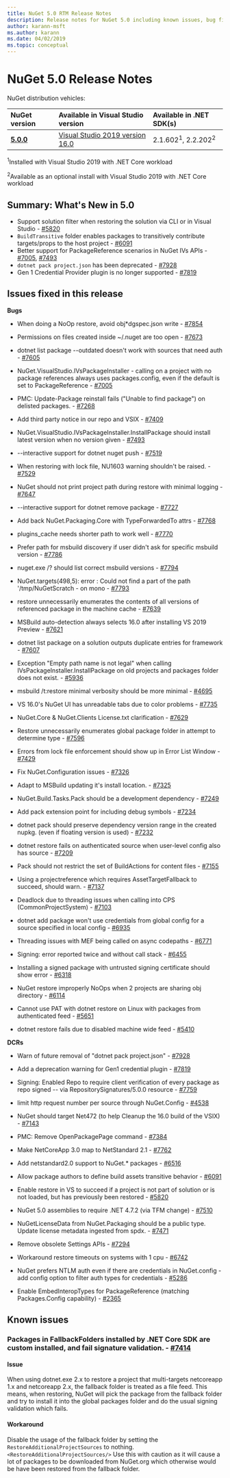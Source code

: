 ```yaml
---
title: NuGet 5.0 RTM Release Notes
description: Release notes for NuGet 5.0 including known issues, bug fixes, new features, and DCRs.
author: karann-msft
ms.author: karann
ms.date: 04/02/2019
ms.topic: conceptual
---
```


# NuGet 5.0 Release Notes

NuGet distribution vehicles:

| NuGet version | Available in Visual Studio version| Available in .NET SDK(s)|
|:---|:---|:---|
| [**5.0.0**](https://nuget.org/downloads) | [Visual Studio 2019 version 16.0](https://visualstudio.microsoft.com/downloads/) | 2.1.602<sup>1</sup>, 2.2.202<sup>2</sup> |

<sup>1</sup>Installed with Visual Studio 2019 with .NET Core workload 

<sup>2</sup>Available as an optional install with Visual Studio 2019 with .NET Core workload

## Summary: What's New in 5.0

* Support solution filter when restoring the solution via CLI or in Visual Studio - [#5820](https://github.com/NuGet/Home/issues/5820)
* `BuildTransitive` folder enables packages to transitively contribute targets/props to the host project - [#6091](https://github.com/NuGet/Home/issues/6091)
* Better support for PackageReference scenarios in NuGet IVs APIs - [#7005](https://github.com/NuGet/Home/issues/7005), [#7493](https://github.com/NuGet/Home/issues/7493)
* `dotnet pack project.json` has been deprecated - [#7928](https://github.com/NuGet/Home/issues/7928)
* Gen 1 Credential Provider plugin is no longer supported - [#7819](https://github.com/NuGet/Home/issues/7819)

## Issues fixed in this release

**Bugs**

* When doing a NoOp restore, avoid obj\*dgspec.json write - [#7854](https://github.com/NuGet/Home/issues/7854)

* Permissions on files created inside ~/.nuget are too open - [#7673](https://github.com/NuGet/Home/issues/7673)

* dotnet list package --outdated doesn't work with sources that need auth - [#7605](https://github.com/NuGet/Home/issues/7605)

* NuGet.VisualStudio.IVsPackageInstaller - calling on a project with no package references always uses packages.config, even if the default is set to PackageReference - [#7005](https://github.com/NuGet/Home/issues/7005)

* PMC: Update-Package reinstall fails ("Unable to find package") on delisted packages. - [#7268](https://github.com/NuGet/Home/issues/7268)

* Add third party notice in our repo and VSIX - [#7409](https://github.com/NuGet/Home/issues/7409)

* NuGet.VisualStudio.IVsPackageInstaller.InstallPackage should install latest version when no version given - [#7493](https://github.com/NuGet/Home/issues/7493)

* --interactive support for dotnet nuget push - [#7519](https://github.com/NuGet/Home/issues/7519)

* When restoring with lock file, NU1603 warning shouldn't be raised. - [#7529](https://github.com/NuGet/Home/issues/7529)

* NuGet should not print project path during restore with minimal logging - [#7647](https://github.com/NuGet/Home/issues/7647)

* --interactive support for dotnet remove package - [#7727](https://github.com/NuGet/Home/issues/7727)

* Add back NuGet.Packaging.Core with TypeForwardedTo attrs - [#7768](https://github.com/NuGet/Home/issues/7768)

* plugins_cache needs shorter path to work well - [#7770](https://github.com/NuGet/Home/issues/7770)

* Prefer path for msbuild discovery if user didn't ask for specific msbuild version - [#7786](https://github.com/NuGet/Home/issues/7786)

* nuget.exe /? should list correct msbuild versions - [#7794](https://github.com/NuGet/Home/issues/7794)

* NuGet.targets(498,5): error : Could not find a part of the path '/tmp/NuGetScratch - on mono - [#7793](https://github.com/NuGet/Home/issues/7793)

* restore unnecessarily enumerates the contents of all versions of referenced package in the machine cache - [#7639](https://github.com/NuGet/Home/issues/7639)

* MSBuild auto-detection always selects 16.0 after installing VS 2019 Preview - [#7621](https://github.com/NuGet/Home/issues/7621)

* dotnet list package on a solution outputs duplicate entries for framework - [#7607](https://github.com/NuGet/Home/issues/7607)

* Exception "Empty path name is not legal" when calling IVsPackageInstaller.InstallPackage on old projects and packages folder does not exist. - [#5936](https://github.com/NuGet/Home/issues/5936)

* msbuild /t:restore minimal verbosity should be more minimal - [#4695](https://github.com/NuGet/Home/issues/4695)

* VS 16.0's NuGet UI has unreadable tabs due to color problems - [#7735](https://github.com/NuGet/Home/issues/7735)

* NuGet.Core & NuGet.Clients License.txt clarification - [#7629](https://github.com/NuGet/Home/issues/7629)

* Restore unnecessarily enumerates global package folder in attempt to determine type - [#7596](https://github.com/NuGet/Home/issues/7596)

* Errors from lock file enforcement should show up in Error List Window - [#7429](https://github.com/NuGet/Home/issues/7429)

* Fix NuGet.Configuration issues - [#7326](https://github.com/NuGet/Home/issues/7326)

* Adapt to MSBuild updating it's install location.  - [#7325](https://github.com/NuGet/Home/issues/7325)

* NuGet.Build.Tasks.Pack should be a development dependency - [#7249](https://github.com/NuGet/Home/issues/7249)

* Add pack extension point for including debug symbols - [#7234](https://github.com/NuGet/Home/issues/7234)

* dotnet pack should preserve dependency version range in the created nupkg. (even if floating version is used) - [#7232](https://github.com/NuGet/Home/issues/7232)

* dotnet restore fails on authenticated source when user-level config also has source - [#7209](https://github.com/NuGet/Home/issues/7209)

* Pack should not restrict the set of BuildActions for content files - [#7155](https://github.com/NuGet/Home/issues/7155)

* Using a projectreference which requires AssetTargetFallback to succeed, should warn. - [#7137](https://github.com/NuGet/Home/issues/7137)

* Deadlock due to threading issues when calling into CPS (CommonProjectSystem) - [#7103](https://github.com/NuGet/Home/issues/7103)

* dotnet add package won't use credentials from global config for a source specified in local config - [#6935](https://github.com/NuGet/Home/issues/6935)

* Threading issues with MEF being called on async codepaths - [#6771](https://github.com/NuGet/Home/issues/6771)

* Signing:  error reported twice and without call stack - [#6455](https://github.com/NuGet/Home/issues/6455)

* Installing a signed package with untrusted signing certificate should show error - [#6318](https://github.com/NuGet/Home/issues/6318)

* NuGet restore improperly NoOps when 2 projects are sharing obj directory - [#6114](https://github.com/NuGet/Home/issues/6114)

* Cannot use PAT with dotnet restore on Linux with packages from authenticated feed - [#5651](https://github.com/NuGet/Home/issues/5651)

* dotnet restore fails due to disabled machine wide feed - [#5410](https://github.com/NuGet/Home/issues/5410)

**DCRs**

* Warn of future removal of "dotnet pack project.json" - [#7928](https://github.com/NuGet/Home/issues/7928)
 
* Add a deprecation warning for Gen1 credential plugin - [#7819](https://github.com/NuGet/Home/issues/7819)
 
* Signing: Enabled Repo to require client verification of every package as repo signed -- via RepositorySignatures/5.0.0 resource - [#7759](https://github.com/NuGet/Home/issues/7759)

* limit http request number per source through NuGet.Config - [#4538](https://github.com/NuGet/Home/issues/4538)

* NuGet should target Net472 (to help Cleanup the 16.0 build of the VSIX) - [#7143](https://github.com/NuGet/Home/issues/7143)

* PMC: Remove OpenPackagePage command - [#7384](https://github.com/NuGet/Home/issues/7384)

* Make NetCoreApp 3.0 map to NetStandard 2.1 - [#7762](https://github.com/NuGet/Home/issues/7762)

* Add netstandard2.0 support to NuGet.* packages - [#6516](https://github.com/NuGet/Home/issues/6516)

* Allow package authors to define build assets transitive behavior - [#6091](https://github.com/NuGet/Home/issues/6091)

* Enable restore in VS to succeed if a project is not part of solution or is not loaded, but has previously been restored - [#5820](https://github.com/NuGet/Home/issues/5820)

* NuGet 5.0 assemblies to require .NET 4.7.2 (via TFM change) - [#7510](https://github.com/NuGet/Home/issues/7510)

* NuGetLicenseData from NuGet.Packaging should be a public type. Update license metadata ingested from spdx. - [#7471](https://github.com/NuGet/Home/issues/7471)

* Remove obsolete Settings APIs - [#7294](https://github.com/NuGet/Home/issues/7294)

* Workaround restore timeouts on systems with 1 cpu - [#6742](https://github.com/NuGet/Home/issues/6742)

* NuGet prefers NTLM auth even if there are credentials in NuGet.config - add config option to filter auth types for credentials - [#5286](https://github.com/NuGet/Home/issues/5286)

* Enable EmbedInteropTypes for PackageReference (matching Packages.Config capability) - [#2365](https://github.com/NuGet/Home/issues/2365)

## Known issues

### Packages in FallbackFolders installed by .NET Core SDK are custom installed, and fail signature validation. - [#7414](https://github.com/NuGet/Home/issues/7414)
#### Issue
When using dotnet.exe 2.x to restore a project that multi-targets netcoreapp 1.x and netcoreapp 2.x, the fallback folder is treated as a file feed. This means, when restoring, NuGet will pick the package from the fallback folder and try to install it into the global packages folder and do the usual signing validation which fails.<br>
#### Workaround
Disable the usage of the fallback folder by setting the `RestoreAdditionalProjectSources` to nothing. `<RestoreAdditionalProjectSources/>` Use this with caution as it will cause a lot of packages to be downloaded from NuGet.org which otherwise would be have been restored from the fallback folder.
